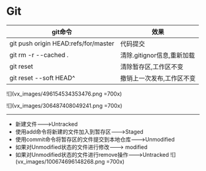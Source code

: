 # Git


|                git命令                |           效果            |
| ------------------------------------ | ------------------------- |
| git push origin HEAD:refs/for/master | 代码提交                   |
| git rm -r --cached .                 | 清除.gitignor信息,重新加载 |
| git reset                            | 清除暂存区,工作区不变       |
| git reset --soft HEAD^               | 撤销上一次发布,工作区不变   |

![](vx_images/496154534353476.png =700x)

![](vx_images/306487408049241.png =700x)

---
- 新建文件--->Untracked
- 使用add命令将新建的文件加入到暂存区--->Staged
- 使用commit命令将暂存区的文件提交到本地仓库--->Unmodified
- 如果对Unmodified状态的文件进行修改---> modified
- 如果对Unmodified状态的文件进行remove操作--->Untracked
![](vx_images/100674696148268.png =700x)


